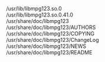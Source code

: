/usr/lib/libmpg123.so.0  
/usr/lib/libmpg123.so.0.41.0  
/usr/share/doc/libmpg123  
/usr/share/doc/libmpg123/AUTHORS  
/usr/share/doc/libmpg123/COPYING  
/usr/share/doc/libmpg123/ChangeLog  
/usr/share/doc/libmpg123/NEWS  
/usr/share/doc/libmpg123/README  
